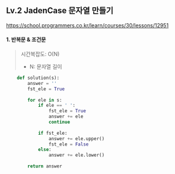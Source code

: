 ## Lv.2 JadenCase 문자열 만들기

https://school.programmers.co.kr/learn/courses/30/lessons/12951

#### 1. 반복문 & 조건문
> 시간복잡도: O(N)
>   - N: 문자열 길이

```python
    def solution(s):
        answer = ''
        fst_ele = True
        
        for ele in s:
            if ele == ' ':
                fst_ele = True
                answer += ele
                continue
                
            if fst_ele:
                answer += ele.upper()
                fst_ele = False
            else:
                answer += ele.lower()
        
        return answer
```
